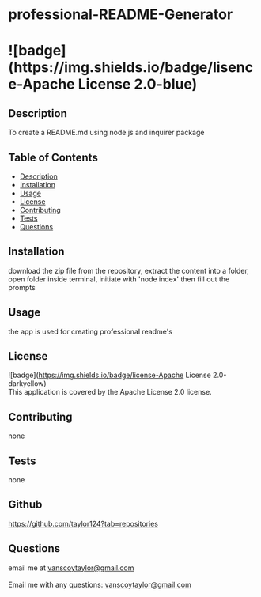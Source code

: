 
  <h1>professional-README-Generator <h1>
  ![badge](https://img.shields.io/badge/lisence-Apache License 2.0-blue)<br />

  ## <h2>Description</h2>
  To create a README.md using node.js and inquirer package

  ## Table of Contents
  - [Description](#description)
  - [Installation](#installation)
  - [Usage](#usage)
  - [License](#license)
  - [Contributing](#contributing)
  - [Tests](#tests)
  - [Questions](#questions)

  ## Installation
  download the zip file from the repository, extract the content into a folder, open folder inside terminal, initiate with 'node index' then fill out the prompts

  ## Usage
  the app is used for creating professional readme's

  ## License
  ![badge](https://img.shields.io/badge/license-Apache License 2.0-darkyellow)
  <br />
  This application is covered by the Apache License 2.0 license.

  ## Contributing
  none

  ## Tests
  none
  
  ## Github
  https://github.com/taylor124?tab=repositories

  ## <h2 >Questions</h2>
  email me at vanscoytaylor@gmail.com<br />
  <br />
  Email me with any questions: vanscoytaylor@gmail.com<br /><br />
  
